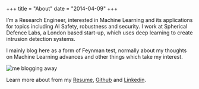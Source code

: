 +++
title = "About"
date = "2014-04-09"
+++


I’m a Research Engineer, interested in Machine Learning and its applications for topics including AI Safety, robustness and security. I work at Spherical Defence Labs, a London based start-up, which uses deep learning to create intrusion detection systems.

I mainly blog here as a form of Feynman test, normally about my thoughts on Machine Learning advances and other things which take my interest.


![me blogging away](/img/paris.png)

Learn more about from my [Resume](/resume.pdf), [Github](https://github.com/am-khan) and [Linkedin](https://www.linkedin.com/in/akbir-khan/).
